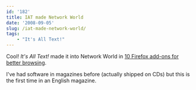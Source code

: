 ```yaml
---
id: '182'
title: IAT made Network World
date: '2008-09-05'
slug: /iat-made-network-world/
tags:
    - "It's All Text!"
---
```


Cool! _It's All Text!_ made it into Network World in
[10 Firefox add-ons for better browsing](http://www.networkworld.com/slideshows/2008/082608-10-firefox-addons.html?netht=ei_090508&nladname=090508dailynewspmal).

I've had software in magazines before (actually shipped on CDs) but this is
the first time in an English magazine.
